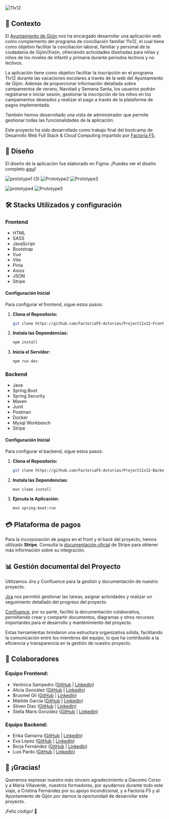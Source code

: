 ![11x12](https://github.com/luispardosuarez/Project11x12-Backend-Team1-Gijon23_24/assets/144243096/40ec2940-de5c-4a0a-96ba-5f33341b4b1d)


## 📖 Contexto 

El [Ayuntamiento de Gijón](https://www.gijon.es/es) nos ha encargado desarrollar una aplicación web como complemento del programa de conciliación familiar 11x12, el cual tiene como objetivo facilitar la conciliación laboral, familiar y personal de la ciudadanía de Gijón/Xixón, ofreciendo actividades diseñadas para niñas y niños de los niveles de infantil y primaria durante periodos lectivos y no lectivos.

La aplicación tiene como objetivo facilitar la inscripción en el programa 11x12 durante las vacaciones escolares a través de la web del Ayuntamiento de Gijón. Además de proporcionar información detallada sobre campamentos de verano, Navidad y Semana Santa, los usuarios podrán registrarse e iniciar sesión, gestionar la inscripción de los niños en los campamentos deseados y realizar el pago a través de la plataforma de pagos implementada.

También hemos desarrollado una vista de administrador que permite gestionar todas las funcionalidades de la aplicación.

Este proyecto ha sido desarrollado como trabajo final del bootcamp de Desarrollo Web Full Stack & Cloud Computing impartido por [Factoría F5](https://factoriaf5.org/).


## 🎨 Diseño 

El diseño de la aplicación fue elaborado en Figma. ¡Puedes ver el diseño completo [aquí](https://www.figma.com/file/EIoNlWqQkNxQKaxJSzBo18/Proyecto-11x12-Gij%C3%B3n?type=design&node-id=0%3A1&mode=design&t=chvjd6y0d1DUHvoe-1)!

![prototype1 (3)](https://github.com/luispardosuarez/Project11x12-Backend-Team1-Gijon23_24/assets/144243096/ca9aef36-02ad-494f-b08d-3610d21b1824)
![Prototype2](https://github.com/luispardosuarez/Project11x12-Backend-Team1-Gijon23_24/assets/144243096/95ee6ec8-d84a-4fe8-b9a2-d61660f2ea04)
![Prototype3](https://github.com/luispardosuarez/Project11x12-Backend-Team1-Gijon23_24/assets/144243096/ccee388a-57f1-445a-b6fd-50290808120d)

![prototype4](https://github.com/luispardosuarez/Project11x12-Backend-Team1-Gijon23_24/assets/144243096/6bd60b64-31e2-41f9-96f5-126594b233f4)
![Prototype5](https://github.com/luispardosuarez/Project11x12-Backend-Team1-Gijon23_24/assets/144243096/5445bcb0-3bd6-47cb-9ee7-273ebd47ccde)


## 🛠️ Stacks Utilizados y configuración 

### Frontend

- HTML
- SASS
- JavaScript
- Bootstrap
- Vue
- Vite
- Pinia
- Axios
- JSON
- Stripe

#### Configuración Inicial

Para configurar el frontend, sigue estos pasos:

1. **Clona el Repositorio:**
   ```bash
   git clone https://github.com/FactoriaF5-Asturias/Project11x12-Frontend-Team1-Gijon23_24.git
   ```

2. **Instala las Dependencias:**
   ```bash
   npm install
   ```

3. **Inicia el Servidor:**
   ```bash
   npm run dev
   ```

### Backend

- Java
- Spring Boot
- Spring Security
- Maven
- Junit
- Postman
- Docker
- Mysql Workbench 
- Stripe
  
#### Configuración Inicial

Para configurar el backend, sigue estos pasos:

1. **Clona el Repositorio:**
   ```bash
   git clone https://github.com/FactoriaF5-Asturias/Project11x12-Backend-Team1-Gijon23_24.git
   ```

2. **Instala las Dependencias:**
   ```bash
   mvn clean install
   ```

3. **Ejecuta la Aplicación:**
   ```bash
   mvn spring-boot:run
   ```

## 💳 Plataforma de pagos 

Para la incorporación de pagos en el front y el back del proyecto, hemos utilizado **Stripe**. Consulta la [documentación oficial](https://stripe.com/docs) de Stripe para obtener más información sobre su integración.


## 📊 Gestión documental del Proyecto 

Utilizamos Jira y Confluence para la gestión y documentación de nuestro proyecto.

[Jira](https://www.atlassian.com/software/jira) nos permitió gestionar las tareas, asignar actividades y realizar un seguimiento detallado del progreso del proyecto.

[Confluence](https://www.atlassian.com/software/confluence), por su parte, facilitó la documentación colaborativa, permitiendo crear y compartir documentos, diagramas y otros recursos importantes para el desarrollo y mantenimiento del proyecto.

Estas herramientas brindaron una estructura organizativa sólida, facilitando la comunicación entre los miembros del equipo, lo que ha contribuido a la eficiencia y transparencia en la gestión de nuestro proyecto.


## 🙌 Colaboradores 

### Equipo Frontend:
- Verónica Sampedro ([GitHub](https://github.com/verosampedro) | [LinkedIn](https://www.linkedin.com/in/verosampedro/))
- Alicia González ([GitHub](https://github.com/Aliglez) | [LinkedIn](https://www.linkedin.com/in/alicia-gonz%C3%A1lez-castro/))
- Brusmel Gil ([GitHub](https://github.com/BrusmelGil) | [LinkedIn](https://www.linkedin.com/in/brusmelgilrondon/))
- Matilde García ([GitHub](https://github.com/MatiGarciaS) | [LinkedIn](https://www.linkedin.com/in/matildegarc%C3%ADasu%C3%A1rez/))
- Stiven Díaz ([GitHub](https://github.com/stiv-32) | [LinkedIn](https://www.linkedin.com/in/harold-diaz-torres/))
- Stella Maris González ([GitHub](https://github.com/Stegonyrob) | [LinkedIn](https://www.linkedin.com/in/stella-m-gonz%C3%A1lez-robert/))

### Equipo Backend:
- Erika Gamarra ([GitHub](https://github.com/erigt) | [LinkedIn](https://www.linkedin.com/in/erikagt/))
- Eva López ([GitHub](https://github.com/EvaMLopez) | [LinkedIn](https://www.linkedin.com/in/eva-m-l%C3%B3pez/))
- Borja Fernández ([GitHub](https://github.com/BarmanDev) | [LinkedIn](https://www.linkedin.com/in/borjafg/))
- Luis Pardo ([GitHub](https://github.com/luispardosuarez) | [LinkedIn](https://www.linkedin.com/in/luispardosuarez/))


## 🙏 ¡Gracias!

Queremos expresar nuestro más sincero agradecimiento a Giacomo Corso y a María Villaverde, nuestros formadores, por ayudarnos durante todo este viaje, a Cristina Fernández por su apoyo incondicional, y a Factoría F5 y al Ayuntamiento de Gijón por darnos la oportunidad de desarrollar este proyecto. 

¡Feliz código! 🚀
